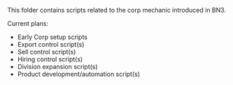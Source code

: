 This folder contains scripts related to the corp mechanic introduced in BN3.

Current plans:
- Early Corp setup scripts
- Export control script(s)
- Sell control script(s)
- Hiring control script(s)
- Division expansion script(s)
- Product development/automation script(s)
